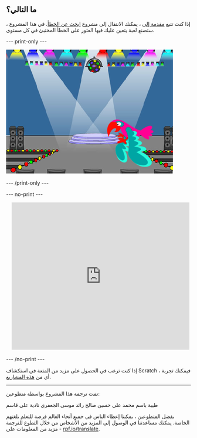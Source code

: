 ## ما التالي؟

إذا كنت تتبع [مقدمة إلى](https://projects.raspberrypi.org/ar-SA/pathways/scratch-intro) ، يمكنك الانتقال إلى مشروع [ابحث عن الخطأ](https://projects.raspberrypi.org/ar-SA/projects/find-the-bug). في هذا المشروع ، ستصنع لعبة يتعين عليك فيها العثور على الخطأ المختبئ في كل مستوى.

--- print-only ---

![مشروع "البحث عن الخطأ".](images/find-the-bug.png)

--- /print-only ---

--- no-print ---

<div class="scratch-preview" style="margin-left: 15px;">
  <iframe allowtransparency="true" width="485" height="402" src="https://scratch.mit.edu/projects/embed/627780401/?autostart=false" frameborder="0"></iframe>
</div>

--- /no-print ---

إذا كنت ترغب في الحصول على مزيد من المتعة في استكشاف Scratch ، فيمكنك تجربة أي من [هذه المشاريع](https://projects.raspberrypi.org/ar-SA/projects?software%5B%5D=scratch&curriculum%5B%5D=%201).

***
تمت ترجمة هذا المشروع بواسطة متطوعين:

طيبة باسم محمد
علي حسين صالح
رائد موسى الجعفري
نادية علي قاسم

بفضل المتطوعين ، يمكننا إعطاء الناس في جميع أنحاء العالم فرصة للتعلم بلغتهم الخاصة. يمكنك مساعدتنا في الوصول إلى المزيد من الأشخاص من خلال التطوع للترجمة - مزيد من المعلومات على [rpf.io/translate](https://rpf.io/translate).
